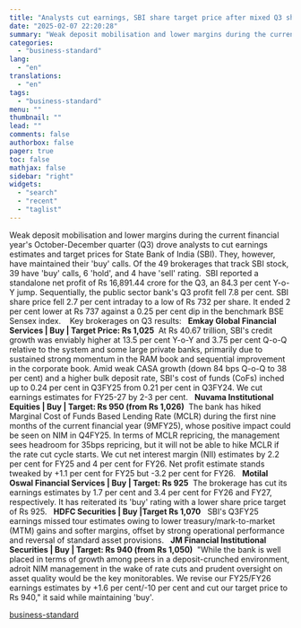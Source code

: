 ```yaml
---
title: "Analysts cut earnings, SBI share target price after mixed Q3 show; details"
date: "2025-02-07 22:20:28"
summary: "Weak deposit mobilisation and lower margins during the current financial year's October-December quarter (Q3) drove analysts to cut earnings estimates and target prices for State Bank of India (SBI). They, however, have maintained their 'buy' calls. Of the 49 brokerages that track SBI stock, 39 have 'buy' calls, 6 'hold',..."
categories:
  - "business-standard"
lang:
  - "en"
translations:
  - "en"
tags:
  - "business-standard"
menu: ""
thumbnail: ""
lead: ""
comments: false
authorbox: false
pager: true
toc: false
mathjax: false
sidebar: "right"
widgets:
  - "search"
  - "recent"
  - "taglist"
---
```


Weak deposit mobilisation and lower margins during the current financial year's October-December quarter (Q3) drove analysts to cut earnings estimates and target prices for State Bank of India (SBI). They, however, have maintained their 'buy' calls. Of the 49 brokerages that track SBI stock, 39 have 'buy' calls, 6 'hold', and 4 have 'sell' rating. 
SBI reported a standalone net profit of Rs 16,891.44 crore for the Q3, an 84.3 per cent Y-o-Y jump. Sequentially, the public sector bank's Q3 profit fell 7.8 per cent. SBI share price fell 2.7 per cent intraday to a low of Rs 732 per share. It ended 2 per cent lower at Rs 737 against a 0.25 per cent dip in the benchmark BSE Sensex index. 
 
Key brokerages on Q3 results:
 
**Emkay Global Financial Services | Buy | Target Price: Rs 1,025** 
At Rs 40.67 trillion, SBI's credit growth was enviably higher at 13.5 per cent Y-o-Y and 3.75 per cent Q-o-Q relative to the system and some large private banks, primarily due to sustained strong momentum in the RAM book and sequential improvement in the corporate book. Amid weak CASA growth (down 84 bps Q-o-Q to 38 per cent) and a higher bulk deposit rate, SBI's cost of funds (CoFs) inched up to 0.24 per cent in Q3FY25 from 0.21 per cent in Q3FY24. We cut earnings estimates for FY25-27 by 2-3 per cent.
 
**Nuvama Institutional Equities | Buy | Target: Rs 950 (from Rs 1,026)** 
The bank has hiked Marginal Cost of Funds Based Lending Rate (MCLR) during the first nine months of the current financial year (9MFY25), whose positive impact could be seen on NIM in Q4FY25. In terms of MCLR repricing, the management sees headroom for 35bps repricing, but it will not be able to hike MCLR if the rate cut cycle starts. We cut net interest margin (NII) estimates by 2.2 per cent for FY25 and 4 per cent for FY26. Net profit estimate stands tweaked by +1.1 per cent for FY25 but -3.2 per cent for FY26.
 
**Motilal Oswal Financial Services | Buy | Target: Rs 925** 
The brokerage has cut its earnings estimates by 1.7 per cent and 3.4 per cent for FY26 and FY27, respectively. It has reiterated its 'buy' rating with a lower share price target of Rs 925.
 
**HDFC Securities | Buy |Target Rs 1,070**
 
SBI's Q3FY25 earnings missed tour estimates owing to lower treasury/mark-to-market (MTM) gains and softer margins, offset by strong operational performance and reversal of standard asset provisions.
 
**JM Financial Institutional Securities | Buy | Target: Rs 940 (from Rs 1,050)** 
"While the bank is well placed in terms of growth among peers in a deposit-crunched environment, adroit NIM management in the wake of rate cuts and prudent oversight on asset quality would be the key monitorables. We revise our FY25/FY26 earnings estimates by +1.6 per cent/-10 per cent and cut our target price to Rs 940," it said while maintaining 'buy'.

[business-standard](https://www.business-standard.com/markets/news/analysts-cut-earnings-sbi-share-target-price-after-mixed-q3-show-details-125020700283_1.html)
